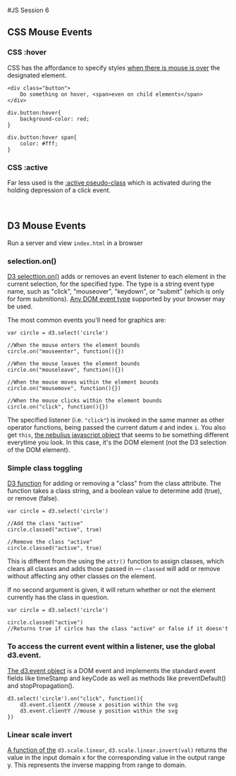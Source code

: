 #JS Session 6


## CSS Mouse Events
### CSS :hover
CSS has the affordance to specify styles [when there is mouse is over](https://developer.mozilla.org/en-US/docs/Web/CSS/:hover) the designated element.

	<div class="button">
		Do something on hover, <span>even on child elements</span>
	</div>
	
	div.button:hover{
		background-color: red;
	}
	
	div.button:hover span{
		color: #fff;
	}
	
### CSS :active
	
Far less used is the [:active pseudo-class](https://developer.mozilla.org/en-US/docs/Web/CSS/:active) which is activated during the holding depression of a click event.

<br>

## D3 Mouse Events

Run a server and view `index.html` in a browser


### selection.on()

[D3 selecttion.on()](https://github.com/mbostock/d3/wiki/Selections#on) adds or removes an event listener to each element in the current selection, for the specified type. The type is a string event type name, such as "click", "mouseover", "keydown", or "submit" (which is only for form submitions). [Any DOM event type](https://developer.mozilla.org/en-US/docs/Web/Events) supported by your browser may be used.

The most common events you'll need for graphics are:

	var circle = d3.select('circle')
	
	//When the mouse enters the element bounds
	circle.on("mouseenter", function(){})
	
	//When the mouse leaves the element bounds
	circle.on("mouseleave", function(){})
	
	//When the mouse moves within the element bounds
	circle.on("mousemove", function(){})
	
	//When the mouse clicks within the element bounds
	circle.on("click", function(){})

The specified listener (i.e. `"click"`) is invoked in the same manner as other operator functions, being passed the current datum `d` and index `i`. You also get `this`, [the nebulius javascript object](https://developer.mozilla.org/en-US/docs/Web/JavaScript/Reference/Operators/this) that seems to be something different everytime you look. In this case, it's the DOM element (not the D3 selection of the DOM element).

### Simple class toggling
[D3 function](https://github.com/mbostock/d3/wiki/Selections#classed) for adding or removing a "class" from the class attribute. The function takes a class string, and a boolean value to determine add (true), or remove (false).

	var circle = d3.select('circle')
	
	//Add the class "active"
	circle.classed("active", true)
	
	//Remove the class "active"
	circle.classed("active", true)


This is diffeent from the using the `attr()` function to assign classes, which clears all classes and adds those passed in — `classed` will add or remove without affecting any other classes on the element.

If no second argument is given, it will return whether or not the element currently has the class in question.

	var circle = d3.select('circle')
	
	circle.classed("active")
	//Returns true if cirlce has the class "active" or false if it doesn't
	


### To access the current event within a listener, use the global d3.event.

[The d3.event object](https://github.com/mbostock/d3/wiki/Selections#d3_event) is a DOM event and implements the standard event fields like timeStamp and keyCode as well as methods like preventDefault() and stopPropagation().
	
	d3.select('circle').on("click", function(){
		d3.event.clientX //mouse x position within the svg
		d3.event.clientY //mouse y position within the svg
	})


### Linear scale invert

[A function of the](https://github.com/mbostock/d3/wiki/Quantitative-Scales#linear_invert) `d3.scale.linear`, `d3.scale.linear.invert(val)` returns the value in the input domain x for the corresponding value in the output range y. This represents the inverse mapping from range to domain.


